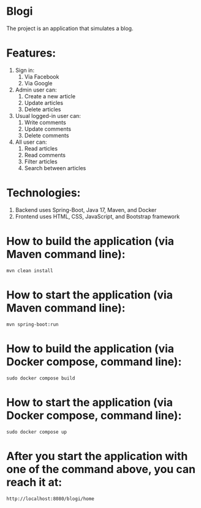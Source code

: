 # Blogi

The project is an application that simulates a blog. 

# Features: 
1. Sign in:
   1. Via Facebook
   2. Via Google
2. Admin user can: 
   1. Create a new article 
   2. Update articles
   3. Delete articles
3. Usual logged-in user can: 
   1. Write comments 
   2. Update comments 
   3. Delete comments 
4. All user can: 
   1. Read articles 
   2. Read comments
   3. Filter articles
   4. Search between articles

# Technologies: 
1. Backend uses Spring-Boot, Java 17, Maven, and Docker
2. Frontend uses HTML, CSS, JavaScript, and Bootstrap framework

# How to build the application (via Maven command line):
``mvn clean install`` 

# How to start the application (via Maven command line):
``mvn spring-boot:run``

# How to build the application (via Docker compose, command line):
``sudo docker compose build``

# How to start the application (via Docker compose, command line):
``sudo docker compose up``

# After you start the application with one of the command above, you can reach it at:
``http://localhost:8080/blogi/home``